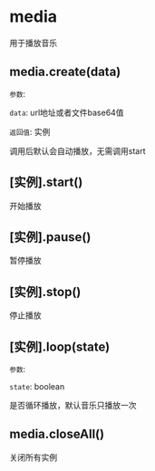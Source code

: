 # media

用于播放音乐

## media.create(data)

`参数`:

`data`: url地址或者文件base64值

`返回值`: 实例

调用后默认会自动播放，无需调用start

## [实例].start()

开始播放

## [实例].pause()

暂停播放

## [实例].stop()

停止播放

## [实例].loop(state)

`参数`:

`state`: boolean

是否循环播放，默认音乐只播放一次

## media.closeAll()

关闭所有实例
